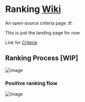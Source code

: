 # Ranking [Wiki](https://github.com/BeatLeader/Ranking-Criteria/wiki)
An open-source criteria page :tf:

This is just the landing page for now

Link for [Criteria](https://github.com/BeatLeader/Ranking-Criteria/wiki)

## Ranking Process [WIP]

![image](https://user-images.githubusercontent.com/74268852/182724962-1580de66-ed70-439b-8f2b-e9040b6dbf74.png)

### Positive ranking flow
![image](https://user-images.githubusercontent.com/8793817/184043853-3cffe062-a3d5-4e76-8daf-2f9f41d11828.png)




